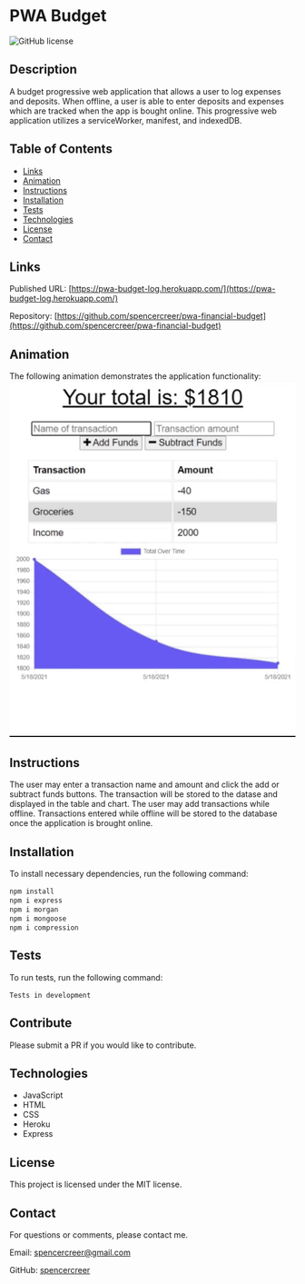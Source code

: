 # PWA Budget
![GitHub license](https://img.shields.io/badge/license-MIT-blue.svg)

## Description
A budget progressive web application that allows a user to log expenses and deposits. When offline, a user is able to enter deposits and expenses which are tracked when the app is bought online. This progressive web application utilizes a serviceWorker, manifest, and indexedDB.

## Table of Contents
* [Links](#links)
* [Animation](#animation) 
* [Instructions](#instructions) 
* [Installation](#installations) 
* [Tests](#tests) 
* [Technologies](#technologies)  
* [License](#license)
* [Contact](#contact)

## Links
Published URL: [https://pwa-budget-log.herokuapp.com/](https://pwa-budget-log.herokuapp.com/)

Repository: [https://github.com/spencercreer/pwa-financial-budget](https://github.com/spencercreer/pwa-financial-budget)


## Animation
The following animation demonstrates the application functionality:
![PWA Budget animation](./public/assets/budget1.gif)

## Instructions
The user may enter a transaction name and amount and click the add or subtract funds buttons. The transaction will be stored to the datase and displayed in the table and chart. The user may add transactions while offline. Transactions entered while offline will be stored to the database once the application is brought online.

## Installation
To install necessary dependencies, run the following command:

  ```
  npm install
  npm i express
  npm i morgan
  npm i mongoose
  npm i compression
  ```
## Tests
To run tests, run the following command:

  ```
  Tests in development
  ```
    
## Contribute
Please submit a PR if you would like to contribute.

## Technologies
 * JavaScript
 * HTML
 * CSS
 * Heroku
 * Express


## License
This project is licensed under the MIT license.

## Contact
For questions or comments, please contact me.

Email: <a href="mailto: spencercreer@gmail.com" target="_blank">spencercreer@gmail.com</a>

GitHub: [spencercreer](https://github.com/spencercreer/)
